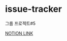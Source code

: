 # issue-tracker
그룹 프로젝트#5

[NOTION LINK](https://www.notion.so/ISSUE-TRACKER-0bc3d16a28264a04a243e641c638b500)

